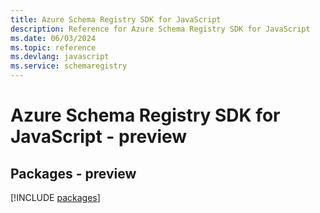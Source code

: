 ```yaml
---
title: Azure Schema Registry SDK for JavaScript
description: Reference for Azure Schema Registry SDK for JavaScript
ms.date: 06/03/2024
ms.topic: reference
ms.devlang: javascript
ms.service: schemaregistry
---
```

# Azure Schema Registry SDK for JavaScript - preview
## Packages - preview
[!INCLUDE [packages](schema-registry-index.md)]